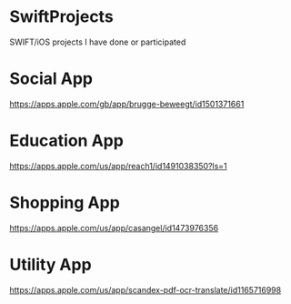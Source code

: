# SwiftProjects
SWIFT/iOS projects I have done or participated

# Social App
https://apps.apple.com/gb/app/brugge-beweegt/id1501371661

# Education App
https://apps.apple.com/us/app/reach1/id1491038350?ls=1

# Shopping App
https://apps.apple.com/us/app/casangel/id1473976356

# Utility App
https://apps.apple.com/us/app/scandex-pdf-ocr-translate/id1165716998
